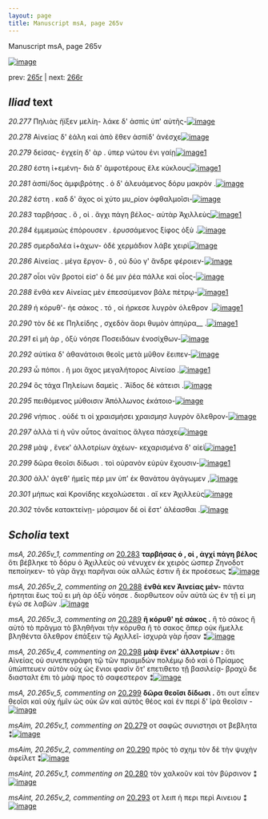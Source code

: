 ```yaml
---
layout: page
title: Manuscript msA, page 265v
---
```


Manuscript msA, page 265v

[![image](http://www.homermultitext.org/iipsrv?OBJ=IIP,1.0&FIF=/project/homer/pyramidal/deepzoom/hmt/vaimg/2017a/VA265VN_0767.tif&WID=100&CVT=JPEG)](http://www.homermultitext.org/ict2/?urn=urn:cite2:hmt:vaimg.2017a:VA265VN_0767)

prev:  [265r](../265r) | next:  [266r](../266r)

## *Iliad* text

*20.277* <a id="20.277"/> Πηλιὰς ἤϊξεν μελίη- λάκε δ' ἀσπὶς ὑπ' αὐτῆς-[![image](http://www.homermultitext.org/iipsrv?OBJ=IIP,1.0&FIF=/project/homer/pyramidal/deepzoom/hmt/vaimg/2017a/VA265VN_0767.tif&RGN=0.4694,0.2170,0.4066,0.02946&WID=1000&CVT=JPEG)](http://www.homermultitext.org/ict2/?urn=urn:cite2:hmt:vaimg.2017a:VA265VN_0767@0.4694,0.2170,0.4066,0.02946)

*20.278* <a id="20.278"/> Αἰνείας δ' ἐάλη καὶ ἀπὸ ἕθεν ἀσπίδ' ἀνέσχε[![image](http://www.homermultitext.org/iipsrv?OBJ=IIP,1.0&FIF=/project/homer/pyramidal/deepzoom/hmt/vaimg/2017a/VA265VN_0767.tif&RGN=0.4720,0.2416,0.4040,0.02296&WID=1000&CVT=JPEG)](http://www.homermultitext.org/ict2/?urn=urn:cite2:hmt:vaimg.2017a:VA265VN_0767@0.4720,0.2416,0.4040,0.02296)

*20.279* <a id="20.279"/> δείσας- ἐγχείη δ' ὰρ . ὑπερ νώτου ἐνι γαίῃ[![image](http://www.homermultitext.org/iipsrv?OBJ=IIP,1.0&FIF=/project/homer/pyramidal/deepzoom/hmt/vaimg/2017a/VA265VN_0767.tif&RGN=0.4781,0.2592,0.3768,0.02614&WID=1000&CVT=JPEG)](http://www.homermultitext.org/ict2/?urn=urn:cite2:hmt:vaimg.2017a:VA265VN_0767@0.4781,0.2592,0.3768,0.02614)[1](#msAim_20.265v_1)

*20.280* <a id="20.280"/> έστη ἱ+εμένη- διὰ δ' ἀμφοτέρους ἕλε κύκλους[![image](http://www.homermultitext.org/iipsrv?OBJ=IIP,1.0&FIF=/project/homer/pyramidal/deepzoom/hmt/vaimg/2017a/VA265VN_0767.tif&RGN=0.4823,0.2773,0.3948,0.02573&WID=1000&CVT=JPEG)](http://www.homermultitext.org/ict2/?urn=urn:cite2:hmt:vaimg.2017a:VA265VN_0767@0.4823,0.2773,0.3948,0.02573)[1](#msAint_20.265v_1)

*20.281* <a id="20.281"/> ἀσπί/δος ἀμφιβρότης . ὁ δ' ἀλευάμενος δόρυ μακρὸν .[![image](http://www.homermultitext.org/iipsrv?OBJ=IIP,1.0&FIF=/project/homer/pyramidal/deepzoom/hmt/vaimg/2017a/VA265VN_0767.tif&RGN=0.4729,0.2964,0.4340,0.02614&WID=1000&CVT=JPEG)](http://www.homermultitext.org/ict2/?urn=urn:cite2:hmt:vaimg.2017a:VA265VN_0767@0.4729,0.2964,0.4340,0.02614)

*20.282* <a id="20.282"/> έστη . καδ δ' ἄχος οἱ χύτο μυ_ρίον ὀφθαλμοῖσι-[![image](http://www.homermultitext.org/iipsrv?OBJ=IIP,1.0&FIF=/project/homer/pyramidal/deepzoom/hmt/vaimg/2017a/VA265VN_0767.tif&RGN=0.4796,0.3144,0.3745,0.02835&WID=1000&CVT=JPEG)](http://www.homermultitext.org/ict2/?urn=urn:cite2:hmt:vaimg.2017a:VA265VN_0767@0.4796,0.3144,0.3745,0.02835)

*20.283* <a id="20.283"/> ταρβήσας . ὅ , οἱ . ἄγχι πάγη βέλος- αὐτὰρ Ἀχιλλεὺς[![image](http://www.homermultitext.org/iipsrv?OBJ=IIP,1.0&FIF=/project/homer/pyramidal/deepzoom/hmt/vaimg/2017a/VA265VN_0767.tif&RGN=0.4838,0.3357,0.4167,0.02407&WID=1000&CVT=JPEG)](http://www.homermultitext.org/ict2/?urn=urn:cite2:hmt:vaimg.2017a:VA265VN_0767@0.4838,0.3357,0.4167,0.02407)[1](#msA_20.265v_1)

*20.284* <a id="20.284"/> ἐμμεμαὼς ἐπόρουσεν . ἐρυσσάμενος ξίφος ὀξὺ .[![image](http://www.homermultitext.org/iipsrv?OBJ=IIP,1.0&FIF=/project/homer/pyramidal/deepzoom/hmt/vaimg/2017a/VA265VN_0767.tif&RGN=0.4810,0.3537,0.3978,0.02614&WID=1000&CVT=JPEG)](http://www.homermultitext.org/ict2/?urn=urn:cite2:hmt:vaimg.2017a:VA265VN_0767@0.4810,0.3537,0.3978,0.02614)

*20.285* <a id="20.285"/> σμερδαλέα ἰ+άχων- ὁδὲ χερμάδιον λάβε χειρὶ[![image](http://www.homermultitext.org/iipsrv?OBJ=IIP,1.0&FIF=/project/homer/pyramidal/deepzoom/hmt/vaimg/2017a/VA265VN_0767.tif&RGN=0.4853,0.3712,0.3933,0.02835&WID=1000&CVT=JPEG)](http://www.homermultitext.org/ict2/?urn=urn:cite2:hmt:vaimg.2017a:VA265VN_0767@0.4853,0.3712,0.3933,0.02835)

*20.286* <a id="20.286"/> Αἰνείας . μέγα ἔργον- ὃ , οὐ δύο γ' ἄνδρε φέροιεν-[![image](http://www.homermultitext.org/iipsrv?OBJ=IIP,1.0&FIF=/project/homer/pyramidal/deepzoom/hmt/vaimg/2017a/VA265VN_0767.tif&RGN=0.4751,0.3892,0.4167,0.02669&WID=1000&CVT=JPEG)](http://www.homermultitext.org/ict2/?urn=urn:cite2:hmt:vaimg.2017a:VA265VN_0767@0.4751,0.3892,0.4167,0.02669)

*20.287* <a id="20.287"/> οἷοι νῦν βροτοί εἰσ' ὁ δέ μιν ῥέα πάλλε καὶ οἶος-[![image](http://www.homermultitext.org/iipsrv?OBJ=IIP,1.0&FIF=/project/homer/pyramidal/deepzoom/hmt/vaimg/2017a/VA265VN_0767.tif&RGN=0.4786,0.4069,0.4215,0.02752&WID=1000&CVT=JPEG)](http://www.homermultitext.org/ict2/?urn=urn:cite2:hmt:vaimg.2017a:VA265VN_0767@0.4786,0.4069,0.4215,0.02752)

*20.288* <a id="20.288"/> ἔνθά κεν Αἰνείας μὲν ἐπεσσύμενον βάλε πέτρῳ-[![image](http://www.homermultitext.org/iipsrv?OBJ=IIP,1.0&FIF=/project/homer/pyramidal/deepzoom/hmt/vaimg/2017a/VA265VN_0767.tif&RGN=0.4786,0.4069,0.4215,0.02752&WID=1000&CVT=JPEG)](http://www.homermultitext.org/ict2/?urn=urn:cite2:hmt:vaimg.2017a:VA265VN_0767@0.4786,0.4069,0.4215,0.02752)[1](#msA_20.265v_2)

*20.289* <a id="20.289"/> ἠ κόρυθ'- ἠε σάκος . τό , οἱ ήρκεσε λυγρὸν όλεθρον .[![image](http://www.homermultitext.org/iipsrv?OBJ=IIP,1.0&FIF=/project/homer/pyramidal/deepzoom/hmt/vaimg/2017a/VA265VN_0767.tif&RGN=0.4812,0.4250,0.4175,0.02517&WID=1000&CVT=JPEG)](http://www.homermultitext.org/ict2/?urn=urn:cite2:hmt:vaimg.2017a:VA265VN_0767@0.4812,0.4250,0.4175,0.02517)[1](#msA_20.265v_3)

*20.290* <a id="20.290"/> τὸν δέ κε Πηλείδης , σχεδὸν ἄορι θυμὸν ἀπηύρα__ .[![image](http://www.homermultitext.org/iipsrv?OBJ=IIP,1.0&FIF=/project/homer/pyramidal/deepzoom/hmt/vaimg/2017a/VA265VN_0767.tif&RGN=0.4832,0.4436,0.4202,0.02946&WID=1000&CVT=JPEG)](http://www.homermultitext.org/ict2/?urn=urn:cite2:hmt:vaimg.2017a:VA265VN_0767@0.4832,0.4436,0.4202,0.02946)[1](#msAim_20.265v_2)

*20.291* <a id="20.291"/> εἰ μὴ ὰρ , ὀξὺ νόησε Ποσειδάων ἐνοσίχθων-[![image](http://www.homermultitext.org/iipsrv?OBJ=IIP,1.0&FIF=/project/homer/pyramidal/deepzoom/hmt/vaimg/2017a/VA265VN_0767.tif&RGN=0.4862,0.4627,0.3948,0.02614&WID=1000&CVT=JPEG)](http://www.homermultitext.org/ict2/?urn=urn:cite2:hmt:vaimg.2017a:VA265VN_0767@0.4862,0.4627,0.3948,0.02614)

*20.292* <a id="20.292"/> αὐτίκα δ' ἀθανάτοισι θεοῖς μετὰ μῦθον ἔειπεν-[![image](http://www.homermultitext.org/iipsrv?OBJ=IIP,1.0&FIF=/project/homer/pyramidal/deepzoom/hmt/vaimg/2017a/VA265VN_0767.tif&RGN=0.4825,0.4813,0.4182,0.02573&WID=1000&CVT=JPEG)](http://www.homermultitext.org/ict2/?urn=urn:cite2:hmt:vaimg.2017a:VA265VN_0767@0.4825,0.4813,0.4182,0.02573)

*20.293* <a id="20.293"/> ὦ πόποι . ῆ μοι ἄχος μεγαλήτορος Αἰνείαο .[![image](http://www.homermultitext.org/iipsrv?OBJ=IIP,1.0&FIF=/project/homer/pyramidal/deepzoom/hmt/vaimg/2017a/VA265VN_0767.tif&RGN=0.4847,0.5010,0.3891,0.02296&WID=1000&CVT=JPEG)](http://www.homermultitext.org/ict2/?urn=urn:cite2:hmt:vaimg.2017a:VA265VN_0767@0.4847,0.5010,0.3891,0.02296)[1](#msAint_20.265v_2)

*20.294* <a id="20.294"/> ὃς τάχα Πηλείωνι δαμεὶς . Ἄϊδος δὲ κάτεισι .[![image](http://www.homermultitext.org/iipsrv?OBJ=IIP,1.0&FIF=/project/homer/pyramidal/deepzoom/hmt/vaimg/2017a/VA265VN_0767.tif&RGN=0.4877,0.5189,0.3970,0.02725&WID=1000&CVT=JPEG)](http://www.homermultitext.org/ict2/?urn=urn:cite2:hmt:vaimg.2017a:VA265VN_0767@0.4877,0.5189,0.3970,0.02725)

*20.295* <a id="20.295"/> πειθόμενος μύθοισιν Ἀπόλλωνος ἑκάτοιο-[![image](http://www.homermultitext.org/iipsrv?OBJ=IIP,1.0&FIF=/project/homer/pyramidal/deepzoom/hmt/vaimg/2017a/VA265VN_0767.tif&RGN=0.4797,0.5391,0.3913,0.02351&WID=1000&CVT=JPEG)](http://www.homermultitext.org/ict2/?urn=urn:cite2:hmt:vaimg.2017a:VA265VN_0767@0.4797,0.5391,0.3913,0.02351)

*20.296* <a id="20.296"/> νήπιος . οὐδέ τι οἱ χραισμήσει χραισμησ λυγρὸν ὄλεθρον-[![image](http://www.homermultitext.org/iipsrv?OBJ=IIP,1.0&FIF=/project/homer/pyramidal/deepzoom/hmt/vaimg/2017a/VA265VN_0767.tif&RGN=0.4847,0.5599,0.4079,0.02296&WID=1000&CVT=JPEG)](http://www.homermultitext.org/ict2/?urn=urn:cite2:hmt:vaimg.2017a:VA265VN_0767@0.4847,0.5599,0.4079,0.02296)

*20.297* <a id="20.297"/> ἀλλὰ τί ὴ νῦν οὗτος ἀναίτιος ἄλγεα πάσχει[![image](http://www.homermultitext.org/iipsrv?OBJ=IIP,1.0&FIF=/project/homer/pyramidal/deepzoom/hmt/vaimg/2017a/VA265VN_0767.tif&RGN=0.4775,0.5751,0.3933,0.02517&WID=1000&CVT=JPEG)](http://www.homermultitext.org/ict2/?urn=urn:cite2:hmt:vaimg.2017a:VA265VN_0767@0.4775,0.5751,0.3933,0.02517)

*20.298* <a id="20.298"/> μὰψ , ἕνεκ' ἀλλοτρίων ἀχέων- κεχαρισμένα δ' αἰεὶ[![image](http://www.homermultitext.org/iipsrv?OBJ=IIP,1.0&FIF=/project/homer/pyramidal/deepzoom/hmt/vaimg/2017a/VA265VN_0767.tif&RGN=0.4819,0.5927,0.4224,0.02780&WID=1000&CVT=JPEG)](http://www.homermultitext.org/ict2/?urn=urn:cite2:hmt:vaimg.2017a:VA265VN_0767@0.4819,0.5927,0.4224,0.02780)[1](#msA_20.265v_4)

*20.299* <a id="20.299"/> δῶρα θεοῖσι δίδωσι . τοὶ οὐρανὸν εὐρὺν ἔχουσιν-[![image](http://www.homermultitext.org/iipsrv?OBJ=IIP,1.0&FIF=/project/homer/pyramidal/deepzoom/hmt/vaimg/2017a/VA265VN_0767.tif&RGN=0.4786,0.6101,0.4077,0.02988&WID=1000&CVT=JPEG)](http://www.homermultitext.org/ict2/?urn=urn:cite2:hmt:vaimg.2017a:VA265VN_0767@0.4786,0.6101,0.4077,0.02988)[1](#msA_20.265v_5)

*20.300* <a id="20.300"/> ἀλλ' άγεθ' ἡμεῖς πέρ μιν ὑπ' ἐκ θανάτου ἀγάγωμεν ,[![image](http://www.homermultitext.org/iipsrv?OBJ=IIP,1.0&FIF=/project/homer/pyramidal/deepzoom/hmt/vaimg/2017a/VA265VN_0767.tif&RGN=0.4810,0.6284,0.4101,0.02988&WID=1000&CVT=JPEG)](http://www.homermultitext.org/ict2/?urn=urn:cite2:hmt:vaimg.2017a:VA265VN_0767@0.4810,0.6284,0.4101,0.02988)

*20.301* <a id="20.301"/> μήπως καὶ Κρονίδης κεχολώσεται . αἴ κεν Ἀχιλλεὺς[![image](http://www.homermultitext.org/iipsrv?OBJ=IIP,1.0&FIF=/project/homer/pyramidal/deepzoom/hmt/vaimg/2017a/VA265VN_0767.tif&RGN=0.4851,0.6515,0.4320,0.02614&WID=1000&CVT=JPEG)](http://www.homermultitext.org/ict2/?urn=urn:cite2:hmt:vaimg.2017a:VA265VN_0767@0.4851,0.6515,0.4320,0.02614)

*20.302* <a id="20.302"/> τόνδε κατακτείνῃ- μόρσιμον δέ οἱ ἔστ' ἀλέασθαι .[![image](http://www.homermultitext.org/iipsrv?OBJ=IIP,1.0&FIF=/project/homer/pyramidal/deepzoom/hmt/vaimg/2017a/VA265VN_0767.tif&RGN=0.4779,0.6674,0.4344,0.03472&WID=1000&CVT=JPEG)](http://www.homermultitext.org/ict2/?urn=urn:cite2:hmt:vaimg.2017a:VA265VN_0767@0.4779,0.6674,0.4344,0.03472)

## *Scholia* text

*msA, 20.265v_1, commenting on* [20.283](#20.283)  <a id="msA_20.265v_1"/> **ταρβήσας ὁ , οἱ , ἀγχί πάγη βέλος** ὅτι βέβληκε τὸ δόρυ ὁ Ἀχιλλεὺς οὐ νένυχεν ἐκ χειρὸς ὡσπερ Ζηνοδοτ πεποίηκεν- τὸ γὰρ ἄγχι παρῆναι οὐκ αλλῶς ἐστιν ἢ ἐκ προέσεως ⁑[![image](http://www.homermultitext.org/iipsrv?OBJ=IIP,1.0&FIF=/project/homer/pyramidal/deepzoom/hmt/vaimg/2017a/VA265VN_0767.tif&RGN=0.1938,0.3375,0.2432,0.07704&WID=1000&CVT=JPEG)](http://www.homermultitext.org/ict2/?urn=urn:cite2:hmt:vaimg.2017a:VA265VN_0767@0.1938,0.3375,0.2432,0.07704)

*msA, 20.265v_2, commenting on* [20.288](#20.288)  <a id="msA_20.265v_2"/> **ἐνθά κεν Ἀινείας μὲν-** πάντα ήρτηται ἕως τοῦ ει μὴ ὰρ ὀξὺ νόησε . διορθωτεον οὖν αὐτὰ ὡς ἐν τῇ εἰ μη ἐγώ σε λαβών .[![image](http://www.homermultitext.org/iipsrv?OBJ=IIP,1.0&FIF=/project/homer/pyramidal/deepzoom/hmt/vaimg/2017a/VA265VN_0767.tif&RGN=0.2139,0.4120,0.2231,0.04094&WID=1000&CVT=JPEG)](http://www.homermultitext.org/ict2/?urn=urn:cite2:hmt:vaimg.2017a:VA265VN_0767@0.2139,0.4120,0.2231,0.04094)

*msA, 20.265v_3, commenting on* [20.289](#20.289)  <a id="msA_20.265v_3"/> **ἢ κόρυθ' ηὲ σάκος .** ἢ τὸ σάκος ἢ αὐτὸ τὸ πρᾶγμα τὸ βληθῆναι τὴν κόρυθα ἢ τὸ σακος ἅπερ οὐκ ἤμελλε βληθέντα ὄλεθρον ἐπάξειν τῷ Αχιλλεῖ- ἰσχυρὰ γὰρ ἦσαν ⁑[![image](http://www.homermultitext.org/iipsrv?OBJ=IIP,1.0&FIF=/project/homer/pyramidal/deepzoom/hmt/vaimg/2017a/VA265VN_0767.tif&RGN=0.2251,0.4491,0.2100,0.07939&WID=1000&CVT=JPEG)](http://www.homermultitext.org/ict2/?urn=urn:cite2:hmt:vaimg.2017a:VA265VN_0767@0.2251,0.4491,0.2100,0.07939)

*msA, 20.265v_4, commenting on* [20.298](#20.298)  <a id="msA_20.265v_4"/> **μὰψ ἕνεκ' ἀλλοτρίων :** ὅτι Αἰνείας οὐ συνεπεγρὰφη τῷ τῶν πριαμιδών πολέμῳ διὸ καὶ ὁ Πρίαμος ὑπώπτευεν αὐτὸν οὐχ ὡς ἔνιοι φασὶν ὅτ' επετιθετο τῇ βασιλείᾳ- βραχὺ δε διασταλτ ἐπι τὸ μὰψ προς τὸ σαφεστερον ⁑[![image](http://www.homermultitext.org/iipsrv?OBJ=IIP,1.0&FIF=/project/homer/pyramidal/deepzoom/hmt/vaimg/2017a/VA265VN_0767.tif&RGN=0.2159,0.7048,0.6925,0.04094&WID=1000&CVT=JPEG)](http://www.homermultitext.org/ict2/?urn=urn:cite2:hmt:vaimg.2017a:VA265VN_0767@0.2159,0.7048,0.6925,0.04094)

*msA, 20.265v_5, commenting on* [20.299](#20.299)  <a id="msA_20.265v_5"/> **δῶρα θεοῖσι δίδωσι .** ὅτι ουτ εἶπεν θεοῖσι καὶ οὐχ ἡμῖν ὡς οὐκ ὢν καὶ αὐτὸς θέος καὶ ἐν περί δ' ῖρὰ θεοῖσιν -[![image](http://www.homermultitext.org/iipsrv?OBJ=IIP,1.0&FIF=/project/homer/pyramidal/deepzoom/hmt/vaimg/2017a/VA265VN_0767.tif&RGN=0.2124,0.7358,0.6395,0.02047&WID=1000&CVT=JPEG)](http://www.homermultitext.org/ict2/?urn=urn:cite2:hmt:vaimg.2017a:VA265VN_0767@0.2124,0.7358,0.6395,0.02047)

*msAim, 20.265v_1, commenting on* [20.279](#20.279)  <a id="msAim_20.265v_1"/> οτ σαφῶς συνιστησι οτ βεβλητα ⁑[![image](http://www.homermultitext.org/iipsrv?OBJ=IIP,1.0&FIF=/project/homer/pyramidal/deepzoom/hmt/vaimg/2017a/VA265VN_0767.tif&RGN=0.4202,0.2542,0.06098,0.04758&WID=1000&CVT=JPEG)](http://www.homermultitext.org/ict2/?urn=urn:cite2:hmt:vaimg.2017a:VA265VN_0767@0.4202,0.2542,0.06098,0.04758)

*msAim, 20.265v_2, commenting on* [20.290](#20.290)  <a id="msAim_20.265v_2"/> πρὸς τὸ σχημ τὸν δὲ τὴν ψυχὴν ἀφείλετ ⁑[![image](http://www.homermultitext.org/iipsrv?OBJ=IIP,1.0&FIF=/project/homer/pyramidal/deepzoom/hmt/vaimg/2017a/VA265VN_0767.tif&RGN=0.4335,0.4440,0.05472,0.05353&WID=1000&CVT=JPEG)](http://www.homermultitext.org/ict2/?urn=urn:cite2:hmt:vaimg.2017a:VA265VN_0767@0.4335,0.4440,0.05472,0.05353)

*msAint, 20.265v_1, commenting on* [20.280](#20.280)  <a id="msAint_20.265v_1"/> τὸν χαλκοῦν καὶ τὸν βύρσινον ⁑[![image](http://www.homermultitext.org/iipsrv?OBJ=IIP,1.0&FIF=/project/homer/pyramidal/deepzoom/hmt/vaimg/2017a/VA265VN_0767.tif&RGN=0.8771,0.2687,0.05619,0.06404&WID=1000&CVT=JPEG)](http://www.homermultitext.org/ict2/?urn=urn:cite2:hmt:vaimg.2017a:VA265VN_0767@0.8771,0.2687,0.05619,0.06404)

*msAint, 20.265v_2, commenting on* [20.293](#20.293)  <a id="msAint_20.265v_2"/> οτ λειπ ἡ περι περὶ Αινειου ⁑[![image](http://www.homermultitext.org/iipsrv?OBJ=IIP,1.0&FIF=/project/homer/pyramidal/deepzoom/hmt/vaimg/2017a/VA265VN_0767.tif&RGN=0.8766,0.4989,0.05011,0.03112&WID=1000&CVT=JPEG)](http://www.homermultitext.org/ict2/?urn=urn:cite2:hmt:vaimg.2017a:VA265VN_0767@0.8766,0.4989,0.05011,0.03112)